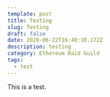 ```yaml
---
template: post
title: Testing
slug: Testing
draft: false
date: 2020-06-22T16:40:10.172Z
description: testing
category: Ethereum Raid Guild
tags:
  - test
---
```

This is a test.